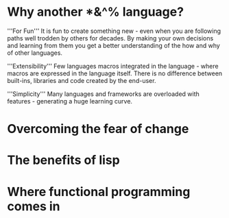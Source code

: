 # Why another *&^% language?
'''For Fun'''
It is fun to create something new - even when you are following paths well trodden by others for decades. By making your own decisions and learning from them you get a better understanding of the how and why of other languages.

'''Extensibility'''
Few languages macros integrated in the language - where macros are expressed in the language itself. There is no difference between built-ins, libraries and code created by the end-user.

'''Simplicity'''
Many languages and frameworks are overloaded with features - generating a huge learning curve.

# Overcoming the fear of change
# The benefits of lisp
# Where functional programming comes in
